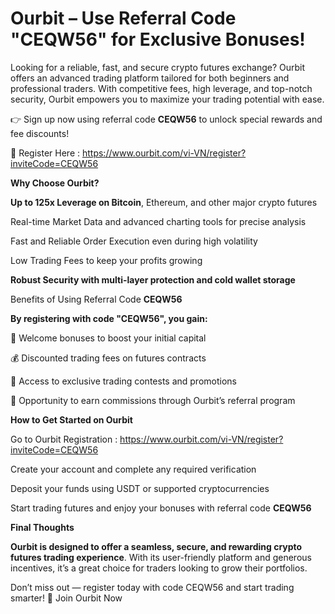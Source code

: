 # Ourbit – Use Referral Code "CEQW56" for Exclusive Bonuses!

Looking for a reliable, fast, and secure crypto futures exchange? Ourbit offers an advanced trading platform tailored for both beginners and professional traders. With competitive fees, high leverage, and top-notch security, Ourbit empowers you to maximize your trading potential with ease.

👉 Sign up now using referral code **CEQW56** to unlock special rewards and fee discounts!

🔗 Register Here : https://www.ourbit.com/vi-VN/register?inviteCode=CEQW56

**Why Choose Ourbit?**

**Up to 125x Leverage on Bitcoin**, Ethereum, and other major crypto futures

Real-time Market Data and advanced charting tools for precise analysis

Fast and Reliable Order Execution even during high volatility

Low Trading Fees to keep your profits growing

**Robust Security with multi-layer protection and cold wallet storage**

Benefits of Using Referral Code **CEQW56**

**By registering with code "CEQW56", you gain:**

🎁 Welcome bonuses to boost your initial capital

💰 Discounted trading fees on futures contracts

🎉 Access to exclusive trading contests and promotions

🤝 Opportunity to earn commissions through Ourbit’s referral program

**How to Get Started on Ourbit**

Go to Ourbit Registration : https://www.ourbit.com/vi-VN/register?inviteCode=CEQW56

Create your account and complete any required verification

Deposit your funds using USDT or supported cryptocurrencies

Start trading futures and enjoy your bonuses with referral code **CEQW56**

**Final Thoughts**

**Ourbit is designed to offer a seamless, secure, and rewarding crypto futures trading experience**. With its user-friendly platform and generous incentives, it’s a great choice for traders looking to grow their portfolios.

Don’t miss out — register today with code CEQW56 and start trading smarter!
🔗 Join Ourbit Now
